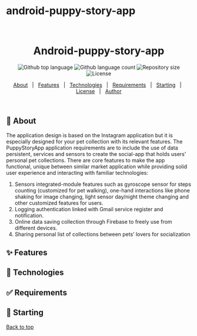 # android-puppy-story-app<div align="center" id="top"> 
  &#xa0;
</div>

<h1 align="center">Android-puppy-story-app</h1>

<p align="center">
  <img alt="Github top language" src="https://img.shields.io/github/languages/top/{{YOUR_GITHUB_USERNAME}}/architecture_webservice_system?color=56BEB8">

  <img alt="Github language count" src="https://img.shields.io/github/languages/count/{{YOUR_GITHUB_USERNAME}}/architecture_webservice_system?color=56BEB8">

  <img alt="Repository size" src="https://img.shields.io/github/repo-size/{{YOUR_GITHUB_USERNAME}}/architecture_webservice_system?color=56BEB8">

  <img alt="License" src="https://img.shields.io/github/license/{{YOUR_GITHUB_USERNAME}}/architecture_webservice_system?color=56BEB8">

  <!-- <img alt="Github issues" src="https://img.shields.io/github/issues/{{YOUR_GITHUB_USERNAME}}/architecture_webservice_system?color=56BEB8" /> -->

  <!-- <img alt="Github forks" src="https://img.shields.io/github/forks/{{YOUR_GITHUB_USERNAME}}/architecture_webservice_system?color=56BEB8" /> -->

  <!-- <img alt="Github stars" src="https://img.shields.io/github/stars/{{YOUR_GITHUB_USERNAME}}/architecture_webservice_system?color=56BEB8" /> -->
</p>

<!-- Status -->

<!-- <h4 align="center"> 
	🚧  Android-puppy-story-app 🚀
</h4> 

<hr> -->

<p align="center">
  <a href="#dart-about">About</a> &#xa0; | &#xa0; 
  <a href="#sparkles-features">Features</a> &#xa0; | &#xa0;
  <a href="#rocket-technologies">Technologies</a> &#xa0; | &#xa0;
  <a href="#white_check_mark-requirements">Requirements</a> &#xa0; | &#xa0;
  <a href="#checkered_flag-starting">Starting</a> &#xa0; | &#xa0;
  <a href="#memo-license">License</a> &#xa0; | &#xa0;
  <a href="https://github.com/{{YOUR_GITHUB_USERNAME}}" target="_blank">Author</a>
</p>

<br>

## :dart: About ##
The application design is based on the Instagram application but it is especially designed for your pet collection with its relevant features.
The PuppyStoryApp application requirements are to include the use of data persistent, services and sensors to create the social-app that holds users’ personal pet collections. There are core features to make the app functional, unique between similar market application while providing solid user experience and interacting with familiar technologies:
1.	Sensors integrated-module features such as gyroscope sensor for steps counting (customized for pet walking), one-hand interactions like phone shaking for image changing, light sensor day/night theme changing and other customized features for users.
2.	Logging authentication linked with Gmail service register and notification. 
3.	Online data saving collection through Firebase to freely use from different devices.
4.	Sharing personal list of collections between pets’ lovers for socialization


## :sparkles: Features ##

## :rocket: Technologies ##

## :white_check_mark: Requirements ##

## :checkered_flag: Starting ##


<a href="#top">Back to top</a>
